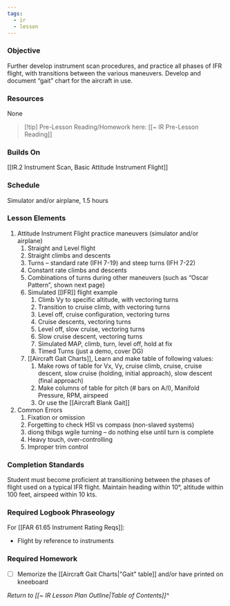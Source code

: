 ```yaml
---
tags:
  - ir
  - lesson
---
```

### Objective
Further develop instrument scan procedures, and practice all phases of IFR flight, with transitions between the various maneuvers. Develop and document “gait” chart for the aircraft in use. 

### Resources
None

> [!tip] Pre-Lesson Reading/Homework here: [[~ IR Pre-Lesson Reading]]

### Builds On
[[IR.2 Instrument Scan, Basic Attitude Instrument Flight]]

### Schedule
Simulator and/or airplane, 1.5 hours 

### Lesson Elements
1. Attitude Instrument Flight practice maneuvers (simulator and/or airplane)
	1. Straight and Level flight
	2. Straight climbs and descents 
	3. Turns – standard rate (IFH 7-19) and steep turns (IFH 7-22) 
	4. Constant rate climbs and descents 
	5. Combinations of turns during other maneuvers (such as “Oscar Pattern”, shown next page) 
	6. Simulated [[IFR]] flight example 
		1. Climb Vy to specific altitude, with vectoring turns 
		2. Transition to cruise climb, with vectoring turns 
		3. Level off, cruise configuration, vectoring turns 
		4. Cruise descents, vectoring turns 
		5. Level off, slow cruise, vectoring turns 
		6. Slow cruise descent, vectoring turns 
		7. Simulated MAP, climb, turn, level off, hold at fix 
		8. Timed Turns (just a demo, cover DG)
	7. [[Aircraft Gait Charts]], Learn and make table of following values: 
		1. Make rows of table for Vx, Vy, cruise climb, cruise, cruise descent, slow cruise (holding, initial approach), slow descent (final approach)
		2. Make columns of table for pitch (# bars on A/I), Manifold Pressure, RPM, airspeed 
		3. Or use the [[Aircraft Blank Gait]]
2. Common Errors
	1. Fixation or omission
	2. Forgetting to check HSI vs compass (non-slaved systems) 
	3. diong thibgs wgile turning – do nothing else until turn is complete 
	4. Heavy touch, over-controlling
	5. Improper trim control

### Completion Standards
Student must become proficient at transitioning between the phases of flight used on a typical IFR flight. Maintain heading within 10°, altitude within 100 feet, airspeed within 10 kts.

### Required Logbook Phraseology
For [[FAR 61.65 Instrument Rating Reqs]]:
- Flight by reference to instruments

### Required Homework
- [ ] Memorize the [[Aircraft Gait Charts|"Gait" table]] and/or have printed on kneeboard

*Return to [[~ IR Lesson Plan Outline|Table of Contents]]^*